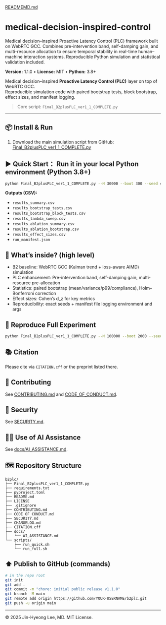 [READMEMD.md](https://github.com/user-attachments/files/23199867/READMEMD.md)
# medical-decision-inspired-control
Medical decision–inspired Proactive Latency Control (PLC) framework built on WebRTC GCC. Combines pre-intervention band, self-damping gain, and multi-resource allocation to ensure temporal stability in real-time human–machine interaction systems. Reproducible Python simulation and statistical validation included.

**Version:** 1.1.0 • **License:** MIT • **Python:** 3.8+

Medical decision–inspired **Proactive Latency Control (PLC)** layer on top of WebRTC GCC.  
Reproducible simulation code with paired bootstrap tests, block bootstrap, effect sizes, and manifest logging.

> Core script: `Final_B2plusPLC_ver1_1_COMPLETE.py`

---

## 📦 Install & Run

1. Download the main simulation script from GitHub:  
   [Final_B2plusPLC_ver1_1_COMPLETE.py](https://github.com/JinHyeong-Lee7534/medical-decision-inspired-control/blob/main/Final_B2plusPLC_ver1_1_COMPLETE.py)

## ▶️ Quick Start： Run it in your local Python environment (Python 3.8+)

```bash
python Final_B2plusPLC_ver1_1_COMPLETE.py --N 30000 --boot 300 --seed 4242
```

**Outputs (CSV):**
- `results_summary.csv`
- `results_bootstrap_tests.csv`
- `results_bootstrap_block_tests.csv`
- `results_lambda_sweep.csv`
- `results_ablation_summary.csv`
- `results_ablation_bootstrap.csv`
- `results_effect_sizes.csv`
- `run_manifest.json`

## 🔬 What’s inside? (high level)

- B2 baseline: WebRTC GCC (Kalman trend + loss-aware AIMD) simulation  
- PLC enhancement: Pre-intervention band, self-damping gain, multi-resource pre-allocation  
- Statistics: paired bootstrap (mean/variance/p99/compliance), Holm–Bonferroni correction  
- Effect sizes: Cohen’s d_z for key metrics  
- Reproducibility: exact seeds + manifest file logging environment and args

## 🧪 Reproduce Full Experiment

```bash
python Final_B2plusPLC_ver1_1_COMPLETE.py --N 100000 --boot 2000 --seed 4242
```

## 📚 Citation

Please cite via `CITATION.cff` or the preprint listed there.

## 🤝 Contributing

See [CONTRIBUTING.md](CONTRIBUTING.md) and [CODE_OF_CONDUCT.md](CODE_OF_CONDUCT.md).

## 🔐 Security

See [SECURITY.md](SECURITY.md).

## 🧑‍💻 Use of AI Assistance

See [docs/AI_ASSISTANCE.md](docs/AI_ASSISTANCE.md).

## 🗺️ Repository Structure

```
b2plc/
├── Final_B2plusPLC_ver1_1_COMPLETE.py
├── requirements.txt
├── pyproject.toml
├── README.md
├── LICENSE
├── .gitignore
├── CONTRIBUTING.md
├── CODE_OF_CONDUCT.md
├── SECURITY.md
├── CHANGELOG.md
├── CITATION.cff
├── docs/
│   └── AI_ASSISTANCE.md
└── scripts/
    ├── run_quick.sh
    └── run_full.sh
```

## ⬆️ Publish to GitHub (commands)

```bash
# in the repo root
git init
git add .
git commit -m "chore: initial public release v1.1.0"
git branch -M main
git remote add origin https://github.com/YOUR-USERNAME/b2plc.git
git push -u origin main
```

---

© 2025 Jin-Hyeong Lee, MD. MIT License.
